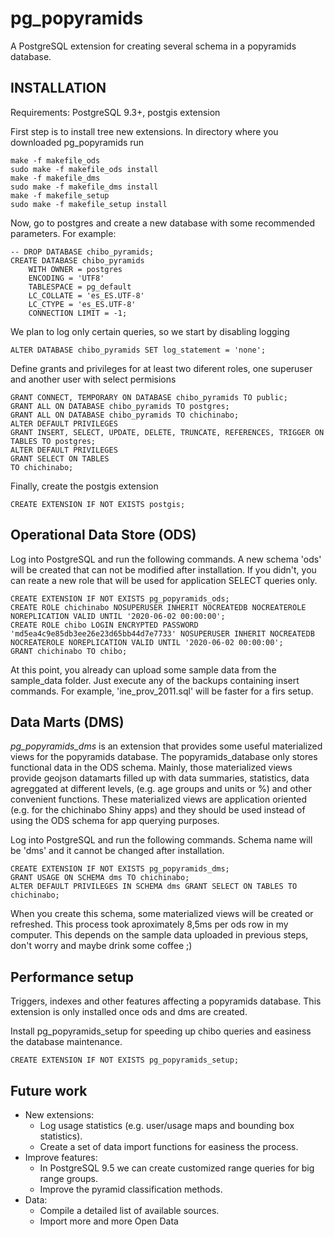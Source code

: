 # pg_popyramids
A PostgreSQL extension for creating several schema in a popyramids database.

INSTALLATION
------------

Requirements: PostgreSQL 9.3+, postgis extension

First step is to install tree new extensions. In directory where you downloaded pg_popyramids run

    make -f makefile_ods
    sudo make -f makefile_ods install
    make -f makefile_dms
    sudo make -f makefile_dms install
    make -f makefile_setup
    sudo make -f makefile_setup install

Now, go to postgres and create a new database with some recommended parameters. For example:

    -- DROP DATABASE chibo_pyramids;
    CREATE DATABASE chibo_pyramids
        WITH OWNER = postgres
        ENCODING = 'UTF8'
        TABLESPACE = pg_default
        LC_COLLATE = 'es_ES.UTF-8'
        LC_CTYPE = 'es_ES.UTF-8'
        CONNECTION LIMIT = -1;
        
We plan to log only certain queries, so we start by disabling logging

    ALTER DATABASE chibo_pyramids SET log_statement = 'none';
    
Define grants and privileges for at least two diferent roles, one superuser and  another user with select permisions 

    GRANT CONNECT, TEMPORARY ON DATABASE chibo_pyramids TO public;
    GRANT ALL ON DATABASE chibo_pyramids TO postgres;
    GRANT ALL ON DATABASE chibo_pyramids TO chichinabo;
    ALTER DEFAULT PRIVILEGES 
    GRANT INSERT, SELECT, UPDATE, DELETE, TRUNCATE, REFERENCES, TRIGGER ON TABLES TO postgres;
    ALTER DEFAULT PRIVILEGES 
    GRANT SELECT ON TABLES
    TO chichinabo;

Finally, create the postgis extension

    CREATE EXTENSION IF NOT EXISTS postgis;


Operational Data Store (ODS)
------------
Log into PostgreSQL and run the following commands. A new schema 'ods' will be created that can not be modified after installation. If you didn't, you can reate a new role that will be used for application SELECT queries only.

    CREATE EXTENSION IF NOT EXISTS pg_popyramids_ods;
    CREATE ROLE chichinabo NOSUPERUSER INHERIT NOCREATEDB NOCREATEROLE NOREPLICATION VALID UNTIL '2020-06-02 00:00:00';
    CREATE ROLE chibo LOGIN ENCRYPTED PASSWORD 'md5ea4c9e85db3ee26e23d65bb44d7e7733' NOSUPERUSER INHERIT NOCREATEDB  NOCREATEROLE NOREPLICATION VALID UNTIL '2020-06-02 00:00:00';
    GRANT chichinabo TO chibo;

At this point, you already can upload some sample data from the sample_data folder. Just execute any of the backups containing insert commands. For example, 'ine_prov_2011.sql' will be faster for a firs setup.

Data Marts (DMS)
------------
*pg_popyramids_dms* is an extension that provides some useful materialized views for the popyramids database. The popyramids_database only stores functional data in the ODS schema. Mainly, those materialized views provide geojson datamarts filled up with data summaries, statistics, data agreggated at different levels, (e.g. age groups and units or %) and other convenient functions. These materialized views are application oriented (e.g. for the chichinabo Shiny apps) and they should be used instead of using the ODS schema for app querying purposes.

Log into PostgreSQL and run the following commands. Schema name will be 'dms' and it cannot be changed after installation.

    CREATE EXTENSION IF NOT EXISTS pg_popyramids_dms;
    GRANT USAGE ON SCHEMA dms TO chichinabo;
    ALTER DEFAULT PRIVILEGES IN SCHEMA dms GRANT SELECT ON TABLES TO chichinabo;
    
When you create this schema, some materialized views will be created or refreshed. This process took aproximately 8,5ms per ods row in my computer. This depends on the sample data uploaded in previous steps, don't worry and maybe drink some coffee ;)

Performance setup
------------
Triggers, indexes and other features affecting a popyramids database. This extension is only installed once ods and dms are created.

Install pg_popyramids_setup for speeding up chibo queries and easiness the database maintenance.

    CREATE EXTENSION IF NOT EXISTS pg_popyramids_setup;

Future work
------------
* New extensions:
  * Log usage statistics (e.g. user/usage maps and bounding box statistics).
  * Create a set of data import functions for easiness the process.
* Improve features:
  * In PostgreSQL 9.5 we can create customized range queries for big range groups.
  * Improve the pyramid classification methods.
* Data:
  * Compile a detailed list of available sources.
  * Import more and more Open Data
